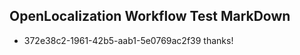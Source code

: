 ## OpenLocalization Workflow Test MarkDown
* 372e38c2-1961-42b5-aab1-5e0769ac2f39 thanks!

<!--HONumber=Aug16_HO1-->


